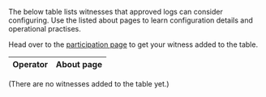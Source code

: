 The below table lists witnesses that approved logs can consider configuring.
Use the listed about pages to learn configuration details and operational
practises.

Head over to the [participation page](../participate) to get your witness added
to the table.

| Operator | About page                               | 
| -------- | ---------------------------------------- |


(There are no witnesses added to the table yet.)
